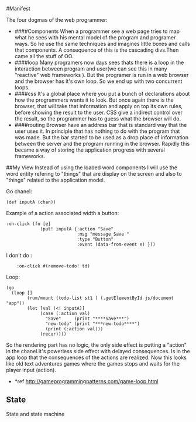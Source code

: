 #Manifest

The four dogmas of the web programmer:
- ####Components
When a programmer see a web page tries to map what he sees with his mental 
model of the program and programer ways. So he use the same techniques and 
imagines little boxes and calls that components. A consequence of this is 
the cascading divs.Then came all the stuff of OO.
- ####loop
Many programers now days sees thats there is a loop in the interaction between
program and user(we can see this in many "reactive" web frameworks ).
But the programer is run in a web browser and the browser has it's own loop. So
we end up with two concurrent loops.
- ####css
It's a global place where you put a bunch of declarations about how the programmers
wants it to look. But once again there is the browser, that will take that information
and apply on top its own rules, before showing the result to the user.
CSS give a indirect control over the result, so the programmer has to guess what the browser
will do.
- ####routing
Browser have an address bar that is standard way that the user uses it. In principle that has 
nothing to do with the program that was made. But the bar started to be used as a drop
place of information between the server and the program running in the browser.
 Rapidly this became a way of storing the application progress with several frameworks.
 
 ##My View
Instead of using the loaded word components I will use the word entity refering to 
"things" that are display on the screen and also to "things" related to the application
 model.

Go chanel:

    (def inputA (chan))
 
Example of a action associated width a button:
            
    :on-click (fn [e]
                 (put! inputA {:action "Save"
                               :msg "message Save "
                               :type "Button"
                               :event (data-from-event e) }))
      
I don't do :
        
        :on-click #(remove-todo! td)
                       

Loop:
    
    (go
      (loop []
            (rum/mount (todo-list st1 ) (.getElementById js/document "app"))
            (let [val (<! inputA)]
                 (case (:action val)
                   "Save"     (print "****Save***")
                   "new-todo" (print "***new-todo****")
                   (print (:action val)))
                 (recur))))
                 
So the rendering part has no logic, the only side effect is putting a "action" in the chanel.It's powerless 
side effect with delayed consequences.
Is in the app loop that the consequences of the actions are realized. 
    Now this looks like old text adventures games
where the games stops and waits for the player input (action).
 
- *ref http://gameprogrammingpatterns.com/game-loop.html

## State

State and state machine